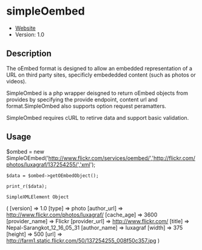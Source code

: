 # simpleOembed 

* [Website](http://timothyreynolds.co.uk)
* Version: 1.0

## Description

The oEmbed format is designed to allow an embedded representation of a URL on third party sites, specificly embededded content (such as photos or videos).

SimpleOmbed is a php wrapper deisgned to return oEmbed objects from provides by specifying the provide endpoint, content url and format.SimpleOmbed also supports option request peramatters.

SimpleOmbed requires cURL to retirve data and support basic validation.

## Usage 

$ombed = new SimpleOEmbed('http://www.flickr.com/services/oembed/','http://flickr.com/photos/luxagraf/137254255/','xml');

	$data = $ombed->getOEmbedObject();

	print_r($data);
	
	SimpleXMLElement Object
(
    [version] => 1.0
    [type] => photo
    [author_url] => http://www.flickr.com/photos/luxagraf/
    [cache_age] => 3600
    [provider_name] => Flickr
    [provider_url] => http://www.flickr.com/
    [title] => Nepal-Sarangkot_12_16_05_31
    [author_name] => luxagraf
    [width] => 375
    [height] => 500
    [url] => http://farm1.static.flickr.com/50/137254255_008f50c357.jpg
)
